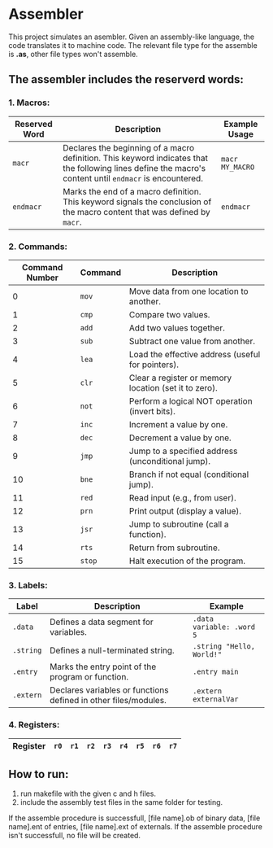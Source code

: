 # Assembler
This project simulates an asembler. Given an assembly-like language, the code translates it to machine code.
The relevant file type for the assemble is **.as**, other file types won't assemble.

## The assembler includes the reserverd words: ##
### 1. Macros: ###

| Reserved Word | Description                                       | Example Usage                |
|---------------|---------------------------------------------------|------------------------------|
| `macr`      | Declares the beginning of a macro definition. This keyword indicates that the following lines define the macro's content until `endmacr` is encountered. | `macr MY_MACRO`              |
| `endmacr`   | Marks the end of a macro definition. This keyword signals the conclusion of the macro content that was defined by `macr`.   | `endmacr`                    |

### 2. Commands: ###

  | Command Number | Command | Description                       |
|----------------|---------|-----------------------------------|
| 0              | `mov`     | Move data from one location to another. |
| 1              | `cmp`     | Compare two values.              |
| 2              | `add`     | Add two values together.          |
| 3              | `sub`     | Subtract one value from another.  |
| 4              | `lea`     | Load the effective address (useful for pointers). |
| 5              | `clr`     | Clear a register or memory location (set it to zero). |
| 6              | `not`     | Perform a logical NOT operation (invert bits). |
| 7              | `inc`     | Increment a value by one.        |
| 8              | `dec`     | Decrement a value by one.        |
| 9              | `jmp`     | Jump to a specified address (unconditional jump). |
| 10             | `bne`     | Branch if not equal (conditional jump). |
| 11             | `red`     | Read input (e.g., from user).   |
| 12             | `prn`     | Print output (display a value).  |
| 13             | `jsr`     | Jump to subroutine (call a function). |
| 14             | `rts`     | Return from subroutine.          |
| 15             | `stop`    | Halt execution of the program.   |

### 3. Labels: ###
| Label  | Description                                                      | Example                       |
|-------------|------------------------------------------------------------------|-------------------------------|
| `.data`     | Defines a data segment for variables.                           | `.data`<br>`variable: .word 5` |
| `.string`   | Defines a null-terminated string.                               | `.string "Hello, World!"`     |
| `.entry`    | Marks the entry point of the program or function.              | `.entry main`                 |
| `.extern`   | Declares variables or functions defined in other files/modules. | `.extern externalVar`         |

### 4. Registers: ###
| Register | `r0` | `r1` | `r2` | `r3` | `r4` | `r5` | `r6` | `r7` |
|----------|------|------|------|------|------|------|------|------|


## How to run: ##
1. run makefile with the given c and h files.
2. include the assembly test files in the same folder for testing.

If the assemble procedure is successfull, [file name].ob of binary data, [file name].ent of entries, [file name].ext of externals.
If the assemble procedure isn't successfull, no file will be created.
